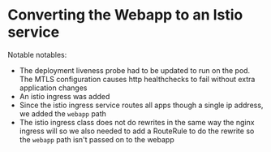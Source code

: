 # Converting the Webapp to an Istio service

Notable notables:
* The deployment liveness probe had to be updated to run on the pod. The MTLS configuration causes http healthchecks to fail without extra application changes
* An istio ingress was added
* Since the istio ingress service routes all apps though a single ip address, we added the `webapp` path
* The istio ingress class does not do rewrites in the same way the nginx ingress will so we also needed to add a RouteRule to do the rewrite so the `webapp` path isn't passed on to the webapp
